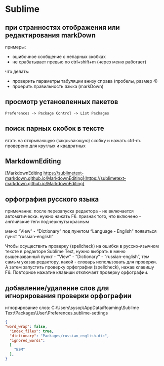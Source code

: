 # Sublime

## при странностях отображения или редактирования markDown

примеры:
- ошибочное сообщение о непарных скобках
- не срабатывает превью по ctrl+shift+m (через меню работает)

что делать:
- проверить параметры табуляции внизу справа (пробелы, размер 4)
- проерить правильность языка (markDown)

## просмотр установленных пакетов

```text
Preferences -> Package Control -> List Packages
```

## поиск парных скобок в тексте

втать на открывающую (закрывающую) скобку и нажать ctrl-m. проверено для круглых и квадратных

## MarkdownEditing

[MarkdownEditing https://sublimetext-markdown.github.io/MarkdownEditing](https://sublimetext-markdown.github.io/MarkdownEditing)

## орфография русского языка

примечание: после перезапуска редактора - не включается автоматически. нужно
нажать F6. признак того, что включено - английские теги подчеркнуты красным

меню “View” - “Dictionary” под пунктом “Language - English”
появиться пункт “russian-english”

Чтобы осуществить проверку (spellcheck) на ошибки в русско-язычном тексте в
редакторе Sublime Text, нужно выбрать в меню вышеназванный пункт -
“View” - “Dictionary” - “russian-english”, тем самым указав редактору,
какой - словарь использовать для проверки. А затем запустить
проверку орфографии (spellcheck), нажав клавишу F6. Повторное нажатие клавиши
отключает проверку орфографии.

## добавление/удаление слов для игнорирования проверки орфографии
игнорирование слов: C:\Users\sysop\AppData\Roaming\Sublime
Text\Packages\User\Preferences.sublime-settings

````json
{
"word_wrap": false,
  "index_files": true,
  "dictionary": "Packages/russian_english.dic",
  "ignored_words":
  [
    "БЭМ"
  ],
}
````

